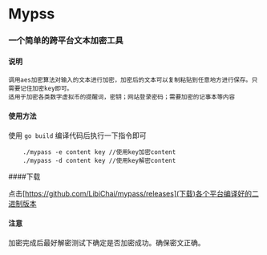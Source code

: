# Mypss 

### 一个简单的跨平台文本加密工具

#### 说明
    调用aes加密算法对输入的文本进行加密，加密后的文本可以复制粘贴到任意地方进行保存。只需要记住加密key即可。
    适用于加密各类数字虚拟币的提醒词，密钥；网站登录密码；需要加密的记事本等内容
    
#### 使用方法

使用 ```go build``` 编译代码后执行一下指令即可
```ssh
    ./mypass -e content key //使用key加密content
    ./mypass -d content key //使用key解密content
```
####下载

点击[https://github.com/LibiChai/mypass/releases](下载)各个平台编译好的二进制版本

#### 注意

加密完成后最好解密测试下确定是否加密成功。确保密文正确。

